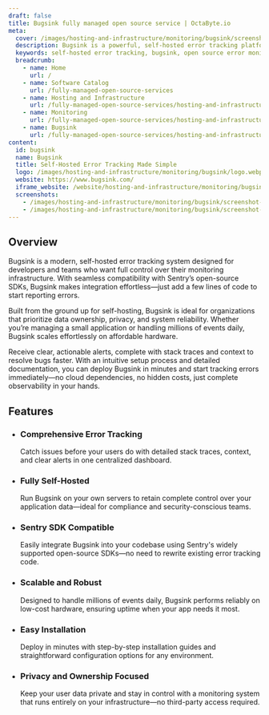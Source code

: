 ```yaml
---
draft: false
title: Bugsink fully managed open source service | OctaByte.io
meta:
  cover: /images/hosting-and-infrastructure/monitoring/bugsink/screenshot-1.webp
  description: Bugsink is a powerful, self-hosted error tracking platform that helps you catch and resolve bugs before your users notice. Compatible with Sentry SDKs and built for reliability, it gives you full control over your data.
  keywords: self-hosted error tracking, bugsink, open source error monitoring, sentry alternative, on-premise bug tracker, error logging tool, developer error tracking, scalable error tracking, sentry sdk compatible, privacy-focused error monitoring
  breadcrumb:
    - name: Home
      url: /
    - name: Software Catalog
      url: /fully-managed-open-source-services
    - name: Hosting and Infrastructure
      url: /fully-managed-open-source-services/hosting-and-infrastructure
    - name: Monitoring
      url: /fully-managed-open-source-services/hosting-and-infrastructure/monitoring
    - name: Bugsink
      url: /fully-managed-open-source-services/hosting-and-infrastructure/monitoring/bugsink
content:
  id: bugsink
  name: Bugsink
  title: Self-Hosted Error Tracking Made Simple
  logo: /images/hosting-and-infrastructure/monitoring/bugsink/logo.webp
  website: https://www.bugsink.com/
  iframe_website: /website/hosting-and-infrastructure/monitoring/bugsink
  screenshots:
    - /images/hosting-and-infrastructure/monitoring/bugsink/screenshot-1.webp
    - /images/hosting-and-infrastructure/monitoring/bugsink/screenshot-2.png
---
```


## Overview

Bugsink is a modern, self-hosted error tracking system designed for developers and teams who want full control over their monitoring infrastructure. With seamless compatibility with Sentry’s open-source SDKs, Bugsink makes integration effortless—just add a few lines of code to start reporting errors.

Built from the ground up for self-hosting, Bugsink is ideal for organizations that prioritize data ownership, privacy, and system reliability. Whether you’re managing a small application or handling millions of events daily, Bugsink scales effortlessly on affordable hardware.

Receive clear, actionable alerts, complete with stack traces and context to resolve bugs faster. With an intuitive setup process and detailed documentation, you can deploy Bugsink in minutes and start tracking errors immediately—no cloud dependencies, no hidden costs, just complete observability in your hands.

## Features

- ### Comprehensive Error Tracking

  Catch issues before your users do with detailed stack traces, context, and clear alerts in one centralized dashboard.

- ### Fully Self-Hosted

  Run Bugsink on your own servers to retain complete control over your application data—ideal for compliance and security-conscious teams.

- ### Sentry SDK Compatible

  Easily integrate Bugsink into your codebase using Sentry's widely supported open-source SDKs—no need to rewrite existing error tracking code.

- ### Scalable and Robust

  Designed to handle millions of events daily, Bugsink performs reliably on low-cost hardware, ensuring uptime when your app needs it most.

- ### Easy Installation

  Deploy in minutes with step-by-step installation guides and straightforward configuration options for any environment.

- ### Privacy and Ownership Focused

  Keep your user data private and stay in control with a monitoring system that runs entirely on your infrastructure—no third-party access required.
